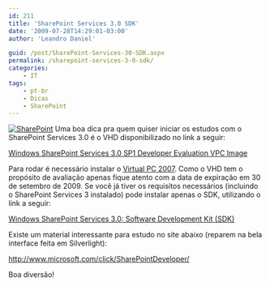 ```yaml
---
id: 211
title: 'SharePoint Services 3.0 SDK'
date: '2009-07-28T14:29:01-03:00'
author: 'Leandro Daniel'

guid: /post/SharePoint-Services-30-SDK.aspx
permalink: /sharepoint-services-3-0-sdk/
categories:
    - IT
tags:
    - pt-br
    - Dicas
    - SharePoint
---
```


[![SharePoint](http://leandrodaniel.com/pics/WindowsLiveWriter/SharePointServices3.0SDK/7F238392/SharePoint_thumb.png "SharePoint")](http://leandrodaniel.com/pics/WindowsLiveWriter/SharePointServices3.0SDK/147EA84A/SharePoint.png) Uma boa dica pra quem quiser iniciar os estudos com o SharePoint Services 3.0 é o VHD disponibilizado no link a seguir:

 [Windows SharePoint Services 3.0 SP1 Developer Evaluation VPC Image](http://www.microsoft.com/downloads/details.aspx?FamilyID=1beeac6f-2ea1-4769-9948-74a74bd604fa&displaylang=en)

Para rodar é necessário instalar o [Virtual PC 2007](http://www.microsoft.com/downloads/details.aspx?FamilyId=04D26402-3199-48A3-AFA2-2DC0B40A73B6&displaylang=en). Como o VHD tem o propósito de avaliação apenas fique atento com a data de expiração em 30 de setembro de 2009. Se você já tiver os requisitos necessários (incluindo o SharePoint Services 3 instalado) pode instalar apenas o SDK, utilizando o link a seguir:

 [Windows SharePoint Services 3.0: Software Development Kit (SDK)](http://www.microsoft.com/downloads/details.aspx?FamilyId=05E0DD12-8394-402B-8936-A07FE8AFAFFD&displaylang=en)

Existe um material interessante para estudo no site abaixo (reparem na bela interface feita em Silverlight):[ ](http://www.microsoft.com/click/SharePointDeveloper/ "http://www.microsoft.com/click/SharePointDeveloper/")

http://www.microsoft.com/click/SharePointDeveloper/

Boa diversão!

